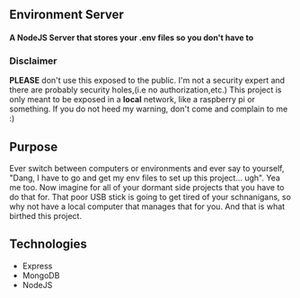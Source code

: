 ## Environment Server

#### A NodeJS Server that stores your .env files so you don't have to

### Disclaimer

**PLEASE** don't use this exposed to the public. I'm not a security expert and there are probably security holes,(i.e no authorization,etc.) This project is only meant to be exposed in a **local** network, like a raspberry pi or something. If you do not heed my warning, don't come and complain to me :)

## Purpose

Ever switch between computers or environments and ever say to yourself, "Dang, I have to go and get my env files to set up this project... ugh". Yea me too. Now imagine for all of your dormant side projects that you have to do that for. That poor USB stick is going to get tired of your schnanigans, so why not have a local computer that manages that for you. And that is what birthed this project.

## Technologies

- Express
- MongoDB
- NodeJS
